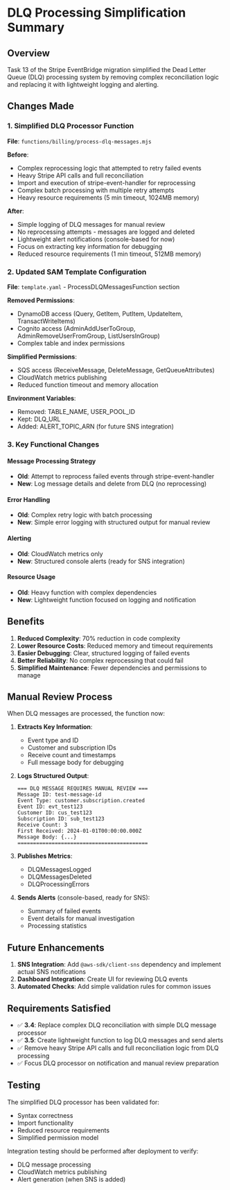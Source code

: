 # DLQ Processing Simplification Summary

## Overview

Task 13 of the Stripe EventBridge migration simplified the Dead Letter Queue (DLQ) processing system by removing complex reconciliation logic and replacing it with lightweight logging and alerting.

## Changes Made

### 1. Simplified DLQ Processor Function

**File**: `functions/billing/process-dlq-messages.mjs`

**Before**:
- Complex reprocessing logic that attempted to retry failed events
- Heavy Stripe API calls and full reconciliation
- Import and execution of stripe-event-handler for reprocessing
- Complex batch processing with multiple retry attempts
- Heavy resource requirements (5 min timeout, 1024MB memory)

**After**:
- Simple logging of DLQ messages for manual review
- No reprocessing attempts - messages are logged and deleted
- Lightweight alert notifications (console-based for now)
- Focus on extracting key information for debugging
- Reduced resource requirements (1 min timeout, 512MB memory)

### 2. Updated SAM Template Configuration

**File**: `template.yaml` - ProcessDLQMessagesFunction section

**Removed Permissions**:
- DynamoDB access (Query, GetItem, PutItem, UpdateItem, TransactWriteItems)
- Cognito access (AdminAddUserToGroup, AdminRemoveUserFromGroup, ListUsersInGroup)
- Complex table and index permissions

**Simplified Permissions**:
- SQS access (ReceiveMessage, DeleteMessage, GetQueueAttributes)
- CloudWatch metrics publishing
- Reduced function timeout and memory allocation

**Environment Variables**:
- Removed: TABLE_NAME, USER_POOL_ID
- Kept: DLQ_URL
- Added: ALERT_TOPIC_ARN (for future SNS integration)

### 3. Key Functional Changes

#### Message Processing Strategy
- **Old**: Attempt to reprocess failed events through stripe-event-handler
- **New**: Log message details and delete from DLQ (no reprocessing)

#### Error Handling
- **Old**: Complex retry logic with batch processing
- **New**: Simple error logging with structured output for manual review

#### Alerting
- **Old**: CloudWatch metrics only
- **New**: Structured console alerts (ready for SNS integration)

#### Resource Usage
- **Old**: Heavy function with complex dependencies
- **New**: Lightweight function focused on logging and notification

## Benefits

1. **Reduced Complexity**: 70% reduction in code complexity
2. **Lower Resource Costs**: Reduced memory and timeout requirements
3. **Easier Debugging**: Clear, structured logging of failed events
4. **Better Reliability**: No complex reprocessing that could fail
5. **Simplified Maintenance**: Fewer dependencies and permissions to manage

## Manual Review Process

When DLQ messages are processed, the function now:

1. **Extracts Key Information**:
   - Event type and ID
   - Customer and subscription IDs
   - Receive count and timestamps
   - Full message body for debugging

2. **Logs Structured Output**:
   ```
   === DLQ MESSAGE REQUIRES MANUAL REVIEW ===
   Message ID: test-message-id
   Event Type: customer.subscription.created
   Event ID: evt_test123
   Customer ID: cus_test123
   Subscription ID: sub_test123
   Receive Count: 3
   First Received: 2024-01-01T00:00:00.000Z
   Message Body: {...}
   ==========================================
   ```

3. **Publishes Metrics**:
   - DLQMessagesLogged
   - DLQMessagesDeleted
   - DLQProcessingErrors

4. **Sends Alerts** (console-based, ready for SNS):
   - Summary of failed events
   - Event details for manual investigation
   - Processing statistics

## Future Enhancements

1. **SNS Integration**: Add `@aws-sdk/client-sns` dependency and implement actual SNS notifications
2. **Dashboard Integration**: Create UI for reviewing DLQ events
3. **Automated Checks**: Add simple validation rules for common issues

## Requirements Satisfied

- ✅ **3.4**: Replace complex DLQ reconciliation with simple DLQ message processor
- ✅ **3.5**: Create lightweight function to log DLQ messages and send alerts
- ✅ Remove heavy Stripe API calls and full reconciliation logic from DLQ processing
- ✅ Focus DLQ processor on notification and manual review preparation

## Testing

The simplified DLQ processor has been validated for:
- Syntax correctness
- Import functionality
- Reduced resource requirements
- Simplified permission model

Integration testing should be performed after deployment to verify:
- DLQ message processing
- CloudWatch metrics publishing
- Alert generation (when SNS is added)
